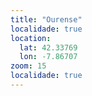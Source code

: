 ```yaml
---
title: "Ourense"
localidade: true
location:
  lat: 42.33769
  lon: -7.86707
zoom: 15
localidade: true
---
```

